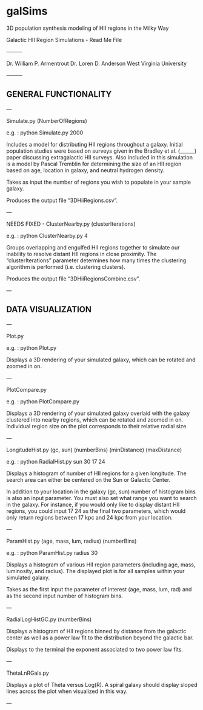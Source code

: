 # galSims
3D population synthesis modeling of HII regions in the Milky Way


Galactic HII Region Simulations - Read Me File

———

Dr. William P. Armentrout
Dr. Loren D. Anderson
West Virginia University

———

## GENERAL FUNCTIONALITY ##

—

Simulate.py (NumberOfRegions)

e.g. : python Simulate.py 2000

Includes a model for distributing HII regions throughout a galaxy. Initial population studies were
based on surveys given in the Bradley et al. (______) paper discussing extragalactic HII surveys.
Also included in this simulation is a model by Pascal Tremblin for determining the size of an HII
region based on age, location in galaxy, and neutral hydrogen density.

Takes as input the number of regions you wish to populate in your sample galaxy.

Produces the output file “3DHiiRegions.csv”.

—

NEEDS FIXED - ClusterNearby.py (clusterIterations)

e.g. : python ClusterNearby.py 4

Groups overlapping and engulfed HII regions together to simulate our inability to
resolve distant HII regions in close proximity. The “clusterIterations” parameter determines
how many times the clustering algorithm is performed (i.e. clustering clusters).

Produces the output file “3DHiiRegionsCombine.csv”.

—

## DATA VISUALIZATION ##

—

Plot.py

e.g. : python Plot.py

Displays a 3D rendering of your simulated galaxy, which can be rotated and zoomed in on.

—

PlotCompare.py

e.g. : python PlotCompare.py

Displays a 3D rendering of your simulated galaxy overlaid with the galaxy clustered into
nearby regions, which can be rotated and zoomed in on. Individual region size on the plot
corresponds to their relative radial size.

—

LongitudeHist.py (gc, sun) (numberBins) (minDistance) (maxDistance)

e.g. : python RadialHist.py sun 30 17 24

Displays a histogram of number of HII regions for a given longitude. The search area
can either be centered on the Sun or Galactic Center.

In addition to your location in the galaxy (gc, sun) number of histogram bins is also
an input parameter. You must also set what range you want to search in the galaxy. For
instance, if you would only like to display distant HII regions, you could input 17 24 as the
final two parameters, which would only return regions between 17 kpc and 24 kpc from your
location.

—

ParamHist.py (age, mass, lum, radius) (numberBins)

e.g. : python ParamHist.py radius 30

Displays a histogram of various HII region parameters (including age, mass, luminosity, and
radius). The displayed plot is for all samples within your simulated galaxy.

Takes as the first input the parameter of interest (age, mass, lum, rad) and as the second
input number of histogram bins.

—

RadialLogHistGC.py (numberBins)

Displays a histogram of HII regions binned by distance from the galactic center as well as
a power law fit to the distribution beyond the galactic bar.

Displays to the terminal the exponent associated to two power law fits.

—

ThetaLnRGals.py

Displays a plot of Theta versus Log(R). A spiral galaxy should display sloped lines across the plot when visualized in this way.

—


